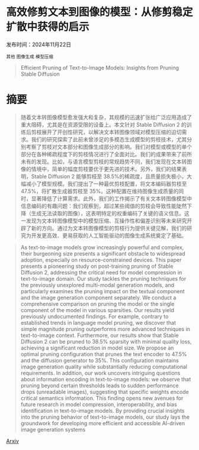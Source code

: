 # 高效修剪文本到图像的模型：从修剪稳定扩散中获得的启示

发布时间：2024年11月22日

`其他` `图像生成` `模型压缩`

> Efficient Pruning of Text-to-Image Models: Insights from Pruning Stable Diffusion

# 摘要

> 随着文本转图像模型愈发强大和复杂，其规模的迅速扩张给广泛应用造成了重大阻碍，尤其是在资源受限的设备上。本文针对 Stable Diffusion 2 的训练后剪枝展开了开创性研究，以解决文本转图像领域对模型压缩的迫切需求。我们的研究探索了此前未曾涉足的多模态生成模型的剪枝技术，尤其分别考察了剪枝对文本部分和图像生成部分的影响。我们对模型或模型的单个部分在各种稀疏程度下的剪枝情况进行了全面对比。我们的成果带来了前所未有的发现。比如，与语言模型剪枝的常规趋势不同，我们发现在文本转图像的情境中，简单的幅度剪枝要优于更先进的技术。另外，我们的结果表明，Stable Diffusion 2 能够剪枝至 38.5%的稀疏度，且质量损失极小，大幅减小了模型规模。我们提出了一种最优剪枝配置，将文本编码器剪枝至 47.5%，将扩散生成器剪枝至 35%。这种配置在维持图像生成质量的同时，显著降低了计算需求。此外，我们的工作揭示了有关文本转图像模型中信息编码的有趣问题：我们观察到，超过某些阈值的剪枝会导致性能陡然下降（生成无法读取的图像），这表明特定的权重编码了关键的语义信息。这一发现为文本转图像模型中的模型压缩、互操作性和偏差识别等未来研究开辟了新的方向。通过为文本转图像模型的剪枝行为提供关键见解，我们的研究为开发更高效、更易获取的人工智能驱动的图像生成系统奠定了基础。

> As text-to-image models grow increasingly powerful and complex, their burgeoning size presents a significant obstacle to widespread adoption, especially on resource-constrained devices. This paper presents a pioneering study on post-training pruning of Stable Diffusion 2, addressing the critical need for model compression in text-to-image domain. Our study tackles the pruning techniques for the previously unexplored multi-modal generation models, and particularly examines the pruning impact on the textual component and the image generation component separately. We conduct a comprehensive comparison on pruning the model or the single component of the model in various sparsities. Our results yield previously undocumented findings. For example, contrary to established trends in language model pruning, we discover that simple magnitude pruning outperforms more advanced techniques in text-to-image context. Furthermore, our results show that Stable Diffusion 2 can be pruned to 38.5% sparsity with minimal quality loss, achieving a significant reduction in model size. We propose an optimal pruning configuration that prunes the text encoder to 47.5% and the diffusion generator to 35%. This configuration maintains image generation quality while substantially reducing computational requirements. In addition, our work uncovers intriguing questions about information encoding in text-to-image models: we observe that pruning beyond certain thresholds leads to sudden performance drops (unreadable images), suggesting that specific weights encode critical semantics information. This finding opens new avenues for future research in model compression, interoperability, and bias identification in text-to-image models. By providing crucial insights into the pruning behavior of text-to-image models, our study lays the groundwork for developing more efficient and accessible AI-driven image generation systems

[Arxiv](https://arxiv.org/abs/2411.15113)